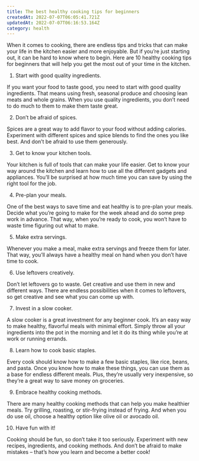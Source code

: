 ```yaml
---
title: The best healthy cooking tips for beginners
createdAt: 2022-07-07T06:05:41.721Z
updatedAt: 2022-07-07T06:16:53.164Z
category: health
---
```


When it comes to cooking, there are endless tips and tricks that can make your life in the kitchen easier and more enjoyable. But if you’re just starting out, it can be hard to know where to begin. Here are 10 healthy cooking tips for beginners that will help you get the most out of your time in the kitchen.

1. Start with good quality ingredients.

If you want your food to taste good, you need to start with good quality ingredients. That means using fresh, seasonal produce and choosing lean meats and whole grains. When you use quality ingredients, you don’t need to do much to them to make them taste great.

2. Don’t be afraid of spices.

Spices are a great way to add flavor to your food without adding calories. Experiment with different spices and spice blends to find the ones you like best. And don’t be afraid to use them generously.

3. Get to know your kitchen tools.

Your kitchen is full of tools that can make your life easier. Get to know your way around the kitchen and learn how to use all the different gadgets and appliances. You’ll be surprised at how much time you can save by using the right tool for the job.

4. Pre-plan your meals.

One of the best ways to save time and eat healthy is to pre-plan your meals. Decide what you’re going to make for the week ahead and do some prep work in advance. That way, when you’re ready to cook, you won’t have to waste time figuring out what to make.

5. Make extra servings.

Whenever you make a meal, make extra servings and freeze them for later. That way, you’ll always have a healthy meal on hand when you don’t have time to cook.

6. Use leftovers creatively.

Don’t let leftovers go to waste. Get creative and use them in new and different ways. There are endless possibilities when it comes to leftovers, so get creative and see what you can come up with.

7. Invest in a slow cooker.

A slow cooker is a great investment for any beginner cook. It’s an easy way to make healthy, flavorful meals with minimal effort. Simply throw all your ingredients into the pot in the morning and let it do its thing while you’re at work or running errands.

8. Learn how to cook basic staples.

Every cook should know how to make a few basic staples, like rice, beans, and pasta. Once you know how to make these things, you can use them as a base for endless different meals. Plus, they’re usually very inexpensive, so they’re a great way to save money on groceries.

9. Embrace healthy cooking methods.

There are many healthy cooking methods that can help you make healthier meals. Try grilling, roasting, or stir-frying instead of frying. And when you do use oil, choose a healthy option like olive oil or avocado oil.

10. Have fun with it!

Cooking should be fun, so don’t take it too seriously. Experiment with new recipes, ingredients, and cooking methods. And don’t be afraid to make mistakes – that’s how you learn and become a better cook!
